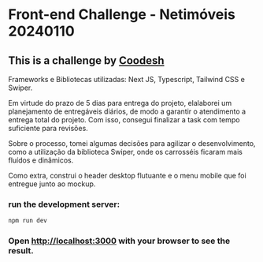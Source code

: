 # Front-end Challenge - Netimóveis 20240110
## This is a challenge by [Coodesh](https://coodesh.com/)

Frameworks e Bibliotecas utilizadas: Next JS, Typescript, Tailwind CSS e Swiper.

Em virtude do prazo de 5 dias para entrega do projeto, elalaborei um planejamento de entregáveis diários, de modo a garantir o atendimento a entrega total do projeto.  Com isso, consegui finalizar a task com tempo suficiente para revisões. 

Sobre o processo, tomei algumas decisões para agilizar o desenvolvimento, como a utilização da biblioteca Swiper, onde os carrosséis ficaram mais fluídos e dinâmicos.

Como extra, construi o header desktop flutuante e o menu mobile que foi entregue junto ao mockup.


###  run the development server:

```bash
npm run dev
```

### Open [http://localhost:3000](http://localhost:3000) with your browser to see the result.